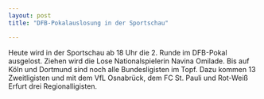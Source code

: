 ```yaml
---
layout: post
title: "DFB-Pokalauslosung in der Sportschau"

---
```


Heute wird in der Sportschau ab 18 Uhr die 2. Runde im DFB-Pokal ausgelost. Ziehen wird die Lose Nationalspielerin Navina Omilade. Bis auf Köln und Dortmund sind noch alle Bundesligisten im Topf. Dazu kommen 13 Zweitligisten und mit dem VfL Osnabrück, dem FC St. Pauli und Rot-Weiß Erfurt drei Regionalligisten.


